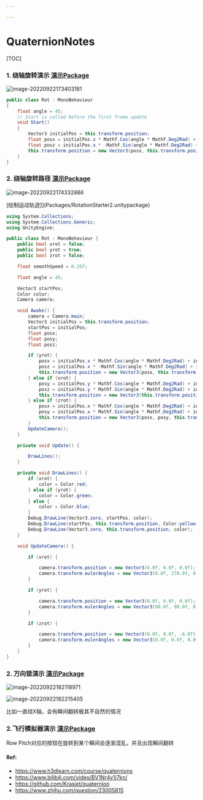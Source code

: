 ```yaml
---

---
```


# QuaternionNotes

[TOC]

### 1. 绕轴旋转演示 [演示Package](Packages/RotationStarter.unitypackage)

![image-20220922173403181](Images/image-20220922173403181.png)

```csharp
public class Rot : MonoBehaviour
{
    float angle = 45;
    // Start is called before the first frame update
    void Start()
    {
        Vector3 initialPos = this.transform.position;
        float posx = initialPos.x * Mathf.Cos(angle * Mathf.Deg2Rad) + initialPos.z * Mathf.Sin(angle * Mathf.Deg2Rad);
        float posz = initialPos.x * -Mathf.Sin(angle * Mathf.Deg2Rad) + initialPos.z * Mathf.Cos(angle * Mathf.Deg2Rad);
        this.transform.position = new Vector3(posx, this.transform.position.y, posz);
    }
}
```



### 2. 绕轴旋转路径 [演示Package](Packages/RotationStarter2.unitypackage)

![image-20220922174332886](Images/image-20220922174332886.png)

[绘制运动轨迹]](Packages/RotationStarter2.unitypackage)

```csharp
using System.Collections;
using System.Collections.Generic;
using UnityEngine;

public class Rot : MonoBehaviour {
    public bool xrot = false;
    public bool yrot = true;
    public bool zrot = false;

    float smoothSpeed = 0.25f;

    float angle = 45;

    Vector3 startPos;
    Color color;
    Camera camera;

    void Awake() {
        camera = Camera.main;
        Vector3 initialPos = this.transform.position;
        startPos = initialPos;
        float posx;
        float posy;
        float posz;

        if (yrot) {
            posx = initialPos.x * Mathf.Cos(angle * Mathf.Deg2Rad) + initialPos.z * Mathf.Sin(angle * Mathf.Deg2Rad);
            posz = initialPos.x * -Mathf.Sin(angle * Mathf.Deg2Rad) + initialPos.z * Mathf.Cos(angle * Mathf.Deg2Rad);
            this.transform.position = new Vector3(posx, this.transform.position.y, posz);
        } else if (xrot) {
            posy = initialPos.y * Mathf.Cos(angle * Mathf.Deg2Rad) + initialPos.z * -Mathf.Sin(angle * Mathf.Deg2Rad);
            posz = initialPos.y * Mathf.Sin(angle * Mathf.Deg2Rad) + initialPos.z * Mathf.Cos(angle * Mathf.Deg2Rad);
            this.transform.position = new Vector3(this.transform.position.x, posy, posz);
        } else if (zrot) {
            posx = initialPos.x * Mathf.Cos(angle * Mathf.Deg2Rad) + initialPos.y * -Mathf.Sin(angle * Mathf.Deg2Rad);
            posy = initialPos.x * Mathf.Sin(angle * Mathf.Deg2Rad) + initialPos.y * Mathf.Cos(angle * Mathf.Deg2Rad);
            this.transform.position = new Vector3(posx, posy, this.transform.position.z);
        }
        UpdateCamera();
    }

    private void Update() {

        DrawLines();
    }

    private void DrawLines() {
        if (xrot) {
            color = Color.red;
        } else if (yrot) {
            color = Color.green;
        } else {
            color = Color.blue;
        }
        Debug.DrawLine(Vector3.zero, startPos, color);
        Debug.DrawLine(startPos, this.transform.position, Color.yellow);
        Debug.DrawLine(Vector3.zero, this.transform.position, color);
    }

    void UpdateCamera() {

        if (xrot) {

            camera.transform.position = new Vector3(6.0f, 0.0f, 0.0f);
            camera.transform.eulerAngles = new Vector3(0.0f, 270.0f, 0.0f);
        }

        if (yrot) {

            camera.transform.position = new Vector3(0.0f, 6.0f, 0.0f);
            camera.transform.eulerAngles = new Vector3(90.0f, 90.0f, 0.0f);
        }

        if (zrot) {

            camera.transform.position = new Vector3(0.0f, 0.0f, -6.0f);
            camera.transform.eulerAngles = new Vector3(0.0f, 0.0f, 0.0f);
        }
    }
}

```

### 2. 万向锁演示 [演示Package](Packages/MatrixStarter.unitypackage)

![image-20220922182118971](Images/image-20220922182118971.png)

![image-20220922182215405](Images/image-20220922182215405.png)

比如一直绕X轴，会有瞬间翻转极其不自然的情况

### 2.飞行模拟器演示 [演示Package](Packages/Flying.unitypackage)

Row Pitch对应的按钮在旋转到某个瞬间会逐渐混乱，并且出现瞬间翻转



#### Ref:

- https://www.h3dlearn.com/course/quaternions
- https://www.bilibili.com/video/BV1Nr4y1j7kn/
- https://github.com/Krasjet/quaternion
- https://www.zhihu.com/question/23005815

